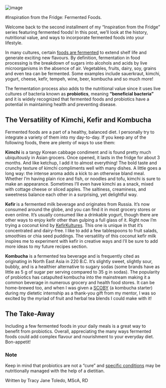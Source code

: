 ![image](https://tracyjanenutrition.com/wp-content/uploads/2019/02/The-Stockton-Cafe-1.png) 


#Inspiration from the Fridge: Fermented Foods. 

<!-- wp:paragraph -->
<p>Welcome back to the second installment of my “Inspiration from the Fridge” series featuring fermented foods! In this post, we’ll look at the history, nutritional value, and ways to incorporate fermented foods into your lifestyle. </p>
<!-- /wp:paragraph -->

<!-- wp:paragraph -->
<p>In many cultures, certain <a rel="noreferrer noopener" aria-label="foods are fermented (opens in a new tab)" href="https://www.sciencedirect.com/topics/food-science/fermented-foods" target="_blank">foods are fermented</a> to extend shelf life and generate exciting new flavours. By definition, fermentation in food processing is the breakdown of sugars into alcohols and acids by live microorganisms in the absence of air. Vegetables, fruits, dairy, soy, grains and even tea can be fermented. Some examples include sauerkraut, kimchi, yogurt, cheese, kefir, tempeh, wine, beer, kombucha and so much more! </p>
<!-- /wp:paragraph -->

<!-- wp:paragraph -->
<p>The fermentation process also adds to the nutritional value since it uses live cultures of bacteria known as <strong>probiotics</strong>, meaning <strong>“beneficial bacteria”</strong> and it is widely recognized that fermented foods and probiotics have a potential in maintaining health and preventing disease.</p>
<!-- /wp:paragraph -->

<!-- wp:heading -->
<h2>The Versatility of Kimchi, Kefir and Kombucha </h2>
<!-- /wp:heading -->

<!-- wp:paragraph -->
<p>Fermented foods are a part of a healthy, balanced diet. I personally try to integrate a variety of them into my day-to-day. If you keep any of the following foods, there are plenty of ways to use them:</p>
<!-- /wp:paragraph -->

<!-- wp:paragraph -->
<p><strong>Kimchi</strong> is a tangy Korean cabbage condiment and is found pretty much ubiquitously in Asian grocers. Once opened, it lasts in the fridge for about 3 months. And like ketchup, I add it to almost everything! The bold taste and crunchy texture of kimchi compliments well with many dishes. A little goes a long way: the intense aroma adds a kick to an otherwise bland meal. Whether I’m having plain rice and fish, or noodles and tofu, kimchi is sure to make an appearance. Sometimes I’ll even have kimchi as a snack, mixed with cottage cheese or sliced apples. The saltiness, creaminess, and sweetness balance each other in a surprising, yet delightful way.</p>
<!-- /wp:paragraph -->

<!-- wp:paragraph -->
<p><strong>Kefir </strong>is a fermented milk beverage and originates from Russia. It’s now consumed around the globe, and you can find it in most grocery stores or even online. It’s usually consumed like a drinkable yogurt, though there are other ways to enjoy kefir other than gulping a full glass of it. Right now I’m trying a coconut kind by <a rel="noreferrer noopener" aria-label="KefirKultures (opens in a new tab)" href="https://www.kefirkultures.com/" target="_blank">KefirKultures</a>. This one is unique in that it’s concentrated and dairy-free. I like to add a few tablespoons to fruit salads, smoothies or chia seed puddings. The versatility of this coconut kefir milk inspires me to experiment with kefir in creative ways and I’ll be sure to add more ideas to my future recipes section.</p>
<!-- /wp:paragraph -->

<!-- wp:paragraph -->
<p><strong>Kombucha</strong> is a fermented tea beverage and is frequently cited as originating in North East Asia in 220 B.C. It’s slightly sweet, slightly sour, bubbly, and is a healthier alternative to sugary sodas (some brands have as little as 5 g of sugar per serving compared to 35 g in sodas). The popularity of probiotics has catapulted kombucha into the mainstream making it a common beverage in numerous grocery and health food stores. It can be home-brewed too, and when I was given a <a rel="noreferrer noopener" aria-label="SCOBY (opens in a new tab)" href="https://en.wikipedia.org/wiki/SCOBY" target="_blank">SCOBY</a> (a kombucha starter) during my dietetic internship as a thank-you gift from my mentor, I was so excited by the myriad of fruit and herbal tea blends I could make with it! </p>
<!-- /wp:paragraph -->

<!-- wp:heading -->
<h2>The Take-Away</h2>
<!-- /wp:heading -->

<!-- wp:paragraph -->
<p>Including a few fermented foods in your daily meals is a great way to benefit from probiotics. Overall, appreciating the many ways fermented foods could add complex flavour and nourishment to your everyday diet. Bon-appetit!</p>
<!-- /wp:paragraph -->

<!-- wp:heading {"level":3} -->
<h3>Note</h3>
<!-- /wp:heading -->

<!-- wp:paragraph -->
<p>Keep in mind that probiotics are not a “cure” and <a href="https://tracyjanenutrition.com/services-and-fees/">specific conditions</a> may be nutritionally managed with the help of a dietitian.</p>
<!-- /wp:paragraph -->

<!-- wp:paragraph -->
<p>Written by Tracy Jane Toledo, MScA, RD</p>
<!-- /wp:paragraph -->